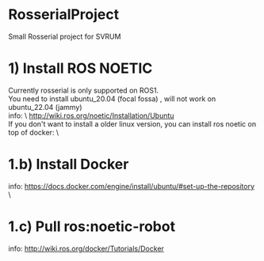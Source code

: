 # RosserialProject
Small Rosserial project for SVRUM

# 1) Install ROS NOETIC
Currently rosserial is only supported on ROS1. \
You need to install ubuntu_20.04 (focal fossa) , will not work on ubuntu_22.04 (jammy) \
info: \ 
http://wiki.ros.org/noetic/Installation/Ubuntu \
If you don't want to install a older linux version, you can install ros noetic on top of docker: \
# 1.b) Install Docker 
info: https://docs.docker.com/engine/install/ubuntu/#set-up-the-repository \
# 1.c) Pull ros:noetic-robot
info: http://wiki.ros.org/docker/Tutorials/Docker


